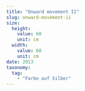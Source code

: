 ```yaml
---
title: "Onward movement II"
slug: onward-movement-ii
size:
  height:
    value: 60
    unit: cm
  width:
    value: 60
    unit: cm
date: 2013
taxonomy:
  tag:
    - "Farbe auf Silber"
---
```

